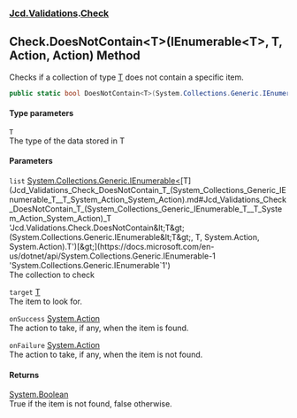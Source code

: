 ### [Jcd.Validations](Jcd_Validations.md 'Jcd.Validations').[Check](Jcd_Validations_Check.md 'Jcd.Validations.Check')
## Check.DoesNotContain&lt;T&gt;(IEnumerable&lt;T&gt;, T, Action, Action) Method
Checks if a collection of type [T](Jcd_Validations_Check_DoesNotContain_T_(System_Collections_Generic_IEnumerable_T__T_System_Action_System_Action).md#Jcd_Validations_Check_DoesNotContain_T_(System_Collections_Generic_IEnumerable_T__T_System_Action_System_Action)_T 'Jcd.Validations.Check.DoesNotContain&lt;T&gt;(System.Collections.Generic.IEnumerable&lt;T&gt;, T, System.Action, System.Action).T') does not contain a specific item.  
```csharp
public static bool DoesNotContain<T>(System.Collections.Generic.IEnumerable<T> list, T target, System.Action onSuccess=null, System.Action onFailure=null);
```
#### Type parameters
<a name='Jcd_Validations_Check_DoesNotContain_T_(System_Collections_Generic_IEnumerable_T__T_System_Action_System_Action)_T'></a>
`T`  
The type of the data stored in T
  
#### Parameters
<a name='Jcd_Validations_Check_DoesNotContain_T_(System_Collections_Generic_IEnumerable_T__T_System_Action_System_Action)_list'></a>
`list` [System.Collections.Generic.IEnumerable&lt;](https://docs.microsoft.com/en-us/dotnet/api/System.Collections.Generic.IEnumerable-1 'System.Collections.Generic.IEnumerable`1')[T](Jcd_Validations_Check_DoesNotContain_T_(System_Collections_Generic_IEnumerable_T__T_System_Action_System_Action).md#Jcd_Validations_Check_DoesNotContain_T_(System_Collections_Generic_IEnumerable_T__T_System_Action_System_Action)_T 'Jcd.Validations.Check.DoesNotContain&lt;T&gt;(System.Collections.Generic.IEnumerable&lt;T&gt;, T, System.Action, System.Action).T')[&gt;](https://docs.microsoft.com/en-us/dotnet/api/System.Collections.Generic.IEnumerable-1 'System.Collections.Generic.IEnumerable`1')  
The collection to check
  
<a name='Jcd_Validations_Check_DoesNotContain_T_(System_Collections_Generic_IEnumerable_T__T_System_Action_System_Action)_target'></a>
`target` [T](Jcd_Validations_Check_DoesNotContain_T_(System_Collections_Generic_IEnumerable_T__T_System_Action_System_Action).md#Jcd_Validations_Check_DoesNotContain_T_(System_Collections_Generic_IEnumerable_T__T_System_Action_System_Action)_T 'Jcd.Validations.Check.DoesNotContain&lt;T&gt;(System.Collections.Generic.IEnumerable&lt;T&gt;, T, System.Action, System.Action).T')  
The item to look for.
  
<a name='Jcd_Validations_Check_DoesNotContain_T_(System_Collections_Generic_IEnumerable_T__T_System_Action_System_Action)_onSuccess'></a>
`onSuccess` [System.Action](https://docs.microsoft.com/en-us/dotnet/api/System.Action 'System.Action')  
The action to take, if any, when the item is found.
  
<a name='Jcd_Validations_Check_DoesNotContain_T_(System_Collections_Generic_IEnumerable_T__T_System_Action_System_Action)_onFailure'></a>
`onFailure` [System.Action](https://docs.microsoft.com/en-us/dotnet/api/System.Action 'System.Action')  
The action to take, if any, when the item is not found.
  
#### Returns
[System.Boolean](https://docs.microsoft.com/en-us/dotnet/api/System.Boolean 'System.Boolean')  
True if the item is not found, false otherwise.
